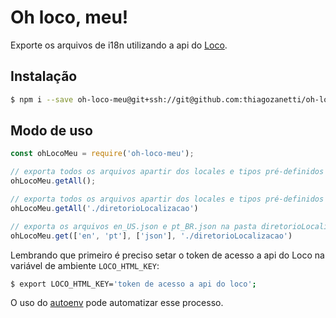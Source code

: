 # Oh loco, meu!

Exporte os arquivos de i18n  utilizando a api do [Loco](https://localise.biz).

## Instalação

```sh
$ npm i --save oh-loco-meu@git+ssh://git@github.com:thiagozanetti/oh-loco-meu.git#master
```

## Modo de uso

```js
const ohLocoMeu = require('oh-loco-meu');

// exporta todos os arquivos apartir dos locales e tipos pré-definidos na pasta atual.
ohLocoMeu.getAll();

// exporta todos os arquivos apartir dos locales e tipos pré-definidos na pasta diretorioLocalizacao.
ohLocoMeu.getAll('./diretorioLocalizacao')

// exporta os arquivos en_US.json e pt_BR.json na pasta diretorioLocalizacao.
ohLocoMeu.get(['en', 'pt'], ['json'], './diretorioLocalizacao')
```

Lembrando que primeiro é preciso setar o token de acesso a api do Loco na variável de ambiente `LOCO_HTML_KEY`:

```sh
$ export LOCO_HTML_KEY='token de acesso a api do loco';
```

O uso do [autoenv](https://github.com/kennethreitz/autoenv) pode automatizar esse processo.
